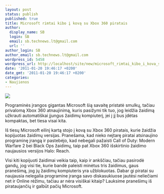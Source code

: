 ```yaml
---
layout: post
status: publish
published: true
title: Microsoft rimtai kibo į kovą su Xbox 360 piratais
author:
  display_name: SB
  login: SB
  email: sb.technews.lt@gmail.com
  url: ''
author_login: SB
author_email: sb.technews.lt@gmail.com
wordpress_id: 5458
wordpress_url: http://localhost/site/new/microsoft_rimtai_kibo_i_kova_su_xbox_360_piratais/
date: '2011-01-20 19:46:17 +0200'
date_gmt: '2011-01-20 19:46:17 +0200'
categories:
- Naujienos
---
```

<div class="imgright"><img src="http://technews.lt/upload/xbox360slim.jpg"  /></div>
<p>Programinės įrangos gigantas Microsoft šią savaitę pristatė smulkų, tačiau privalomą Xbox 360 atnaujinimą, kuris pasižymi tik tuo, jog leidžia žaidimą užkrauti automatiškai įjungus žaidimų kompiuterį, jei į jį bus įdėtas kompaktas, bet tiesa visai kita.</p>
<p>Iš tiesų Microsoft eilinį kartą stojo į kovą su Xbox 360 piratais, kurie žaidžia kopijuotas žaidimų versijas. Pranešama, kad nieko neįtarę piratai atsinaujino programinę įrangą ir pastebėjo, kad nebegali pažaisti Call of Duty: Modern Warfare 2 bei Black Ops žaidimų, taip pat Xbox 360 išskirtinio žaidimo naujausios versijos Halo: Reach.</p>
<p>Visi kiti kopijuoti žaidimai veikia taip, kaip ir ankščiau, tačiau pasirodė gandų, jog visi tie, kurie bandė paleisti minėtus tris žaidimus, gaus pranešimą, jog jų žaidimų kompiuteris yra užblokuotas. Dabar gi piratai su naujausia nelegalia programine įranga savo diskasukiuose jautėsi neliečiami net ir Online rėžimu, tačiau ar nėra visiškai kitaip? Lauksime pranešimų iš pirataujančių ir galbūt pačių Microsoft.<br /></p>
